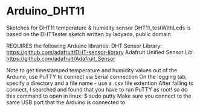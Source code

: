 # Arduino_DHT11
Sketches for DHT11 temperature &amp; humidity sensor
DHT11_testWithLeds is based on the DHTTester sketch written by ladyada, public domain

REQUIRES the following Arduino libraries:
DHT Sensor Library: https://github.com/adafruit/DHT-sensor-library
Adafruit Unified Sensor Lib: https://github.com/adafruit/Adafruit_Sensor

Note to get timestamped temperature and humidity values out of the Arduino, use PuTTY to connect via Serial connection
On the logging tab, specify a directory and a file name - use a .csv file extention 
After failing to connect, I searched and found that you have to run PuTTY as root! so do this command to open in linux:
$ sudo putty
Make sure you connect to the same USB port that the Arduino is connected to
